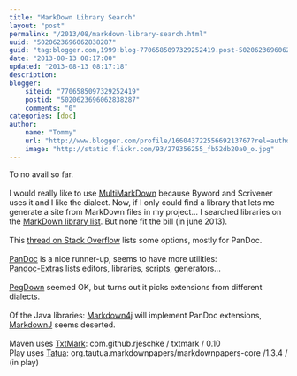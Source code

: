 ```yaml
---
title: "MarkDown Library Search"
layout: "post"
permalink: "/2013/08/markdown-library-search.html"
uuid: "5020623696062838287"
guid: "tag:blogger.com,1999:blog-7706585097329252419.post-5020623696062838287"
date: "2013-08-13 08:17:00"
updated: "2013-08-13 08:17:18"
description: 
blogger:
    siteid: "7706585097329252419"
    postid: "5020623696062838287"
    comments: "0"
categories: [doc]
author: 
    name: "Tommy"
    url: "http://www.blogger.com/profile/16604372255669213767?rel=author"
    image: "http://static.flickr.com/93/279356255_fb52db20a0_o.jpg"
---
```


<div class="css-full-post-content js-full-post-content">
To no avail so far.<br /><br />I would really like to use <a href="http://multimarkdown.com/">MultiMarkDown</a> because Byword and Scrivener uses it and I like the dialect. Now, if I only could find a library that lets me generate a site from MarkDown files in my project... I searched libraries on the <a href="http://markdown.github.io/">MarkDown library list</a>. But none fit the bill (in june 2013).<br /><br />This <a href="http://stackoverflow.com/questions/15402512/whole-site-compilation-of-markdown-pandoc/15402977">thread on Stack Overflow</a> lists some options, mostly for PanDoc.<br /><br /><a href="http://johnmacfarlane.net/pandoc/index.html">PanDoc</a> is a nice runner-up, seems to have more utilities:<br /><a href="https://github.com/jgm/pandoc/wiki/Pandoc-Extras">Pandoc-Extras</a> lists editors, libraries, scripts, generators...<br /><br /><a href="http://www.blogger.com/org.pegdown%20/%20pegdown%20/%201.4.0%20https://github.com/sirthias/pegdown">PegDown</a> seemed OK, but turns out it picks extensions from different dialects.<br /><br />Of the Java libraries: <a href="https://code.google.com/p/markdown4j">Markdown4j</a> will implement PanDoc extensions, <a href="http://markdownj.org/">MarkdownJ</a> seems deserted.<br /><br />Maven uses <a href="https://github.com/rjeschke/txtmark">TxtMark</a>: com.github.rjeschke / txtmark / 0.10<br />Play uses <a href="http://markdown.tautua.org/">Tatua</a>: org.tautua.markdownpapers/markdownpapers-core /1.3.4 / (in play)<br />&nbsp; <br /><br />
</div>